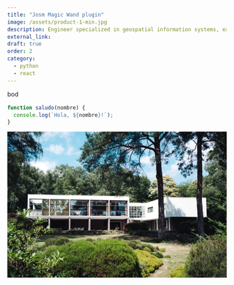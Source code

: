 ```yaml
---
title: "Josm Magic Wand plugin"
image: /assets/product-1-min.jpg
description: Engineer specialized in geospatial information systems, expert in building tools for generating valuable data for machine learning.
external_link: 
draft: true
order: 2
category: 
  - python
  - react
---
```


bod

```javascript
function saludo(nombre) {
  console.log(`Hola, ${nombre}!`);
}
```

![image](/public/assets/product-1-min.jpg)